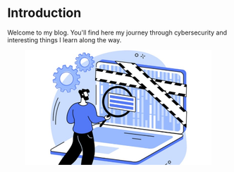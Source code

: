 # Introduction

Welcome to my blog. You'll find here my journey through cybersecurity and interesting things I learn along the way.

<figure><img src=".gitbook/assets/image (3).png" alt=""><figcaption></figcaption></figure>
